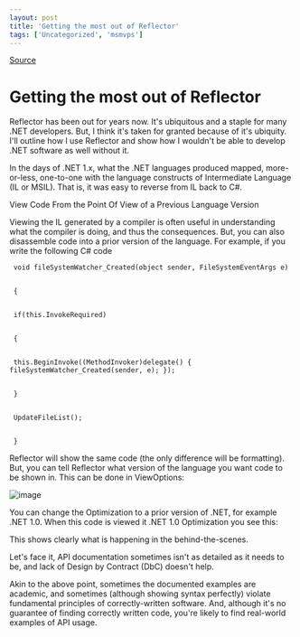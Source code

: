 ```yaml
---
layout: post
title: 'Getting the most out of Reflector'
tags: ['Uncategorized', 'msmvps']
---
```

[Source](http://blogs.msmvps.com/peterritchie/2008/08/08/getting-the-most-out-of-reflector/ "Permalink to Getting the most out of Reflector")

# Getting the most out of Reflector

Reflector has been out for years now. It's ubiquitous and a staple for many .NET developers. But, I think it's taken for granted because of it's ubiquity. I'll outline how I use Reflector and show how I wouldn't be able to develop .NET software as well without it.

In the days of .NET 1.x, what the .NET languages produced mapped, more-or-less, one-to-one with the language constructs of Intermediate Language (IL or MSIL). That is, it was easy to reverse from IL back to C#. 

View Code From the Point Of View of a Previous Language Version

Viewing the IL generated by a compiler is often useful in understanding what the compiler is doing, and thus the consequences. But, you can also disassemble code into a prior version of the language. For example, if you write the following C# code
    
    
     void fileSystemWatcher_Created(object sender, FileSystemEventArgs e)
    
    
     {
    
    
     if(this.InvokeRequired)
    
    
     {
    
    
     this.BeginInvoke((MethodInvoker)delegate() { fileSystemWatcher_Created(sender, e); });
    
    
     }
    
    
     UpdateFileList();
    
    
     }

Reflector will show the same code (the only difference will be formatting). But, you can tell Reflector what version of the language you want code to be shown in. This can be done in ViewOptions:

![image][1]

You can change the Optimization to a prior version of .NET, for example .NET 1.0. When this code is viewed it .NET 1.0 Optimization you see this:

This shows clearly what is happening in the behind-the-scenes.

Let's face it, API documentation sometimes isn't as detailed as it needs to be, and lack of Design by Contract (DbC) doesn't help.

Akin to the above point, sometimes the documented examples are academic, and sometimes (although showing syntax perfectly) violate fundamental principles of correctly-written software. And, although it's no guarantee of finding correctly written code, you're likely to find real-world examples of API usage.

[1]: http://msmvps.com/cfs-file.ashx/__key/CommunityServer.Blogs.Components.WeblogFiles/peterritchie.GettingthemostoutofReflector_5F00_F3CA/image_5F00_thumb_5F00_1.png "image"


